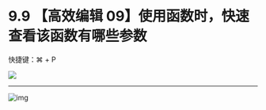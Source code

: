 # 9.9 【高效编辑 09】使用函数时，快速查看该函数有哪些参数

快捷键：⌘ + P

![](http://image.iswbm.com/image-20200829182931219.png)







---

![img](http://image.iswbm.com/20200607174235.png)
